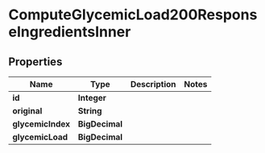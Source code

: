 

# ComputeGlycemicLoad200ResponseIngredientsInner


## Properties

| Name | Type | Description | Notes |
|------------ | ------------- | ------------- | -------------|
|**id** | **Integer** |  |  |
|**original** | **String** |  |  |
|**glycemicIndex** | **BigDecimal** |  |  |
|**glycemicLoad** | **BigDecimal** |  |  |



